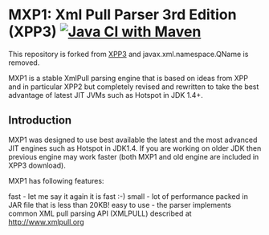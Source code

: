 MXP1: Xml Pull Parser 3rd Edition (XPP3)
[![Java CI with Maven](https://github.com/codelibs/xpp3/actions/workflows/maven.yml/badge.svg)](https://github.com/codelibs/xpp3/actions/workflows/maven.yml)
========================================

This repository is forked from [XPP3](http://www.extreme.indiana.edu/xgws/xsoap/xpp/mxp1/) and javax.xml.namespace.QName is removed.

MXP1 is a stable XmlPull parsing engine that is based on ideas from XPP and in particular XPP2 but completely revised and rewritten to take the best advantage of latest JIT JVMs such as Hotspot in JDK 1.4+.

Introduction
------------

MXP1 was designed to use best available the latest and the most advanced JIT engines such as Hotspot in JDK1.4. If you are working on older JDK then previous engine may work faster (both MXP1 and old engine are included in XPP3 download).

MXP1 has following features:

fast - let me say it again it is fast :-)
small - lot of performance packed in JAR file that is less than 20KB!
easy to use - the parser implements common XML pull parsing API (XMLPULL) described at http://www.xmlpull.org



